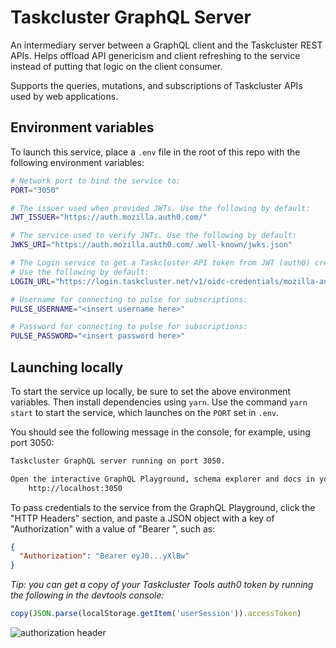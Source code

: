 # Taskcluster GraphQL Server

An intermediary server between a GraphQL client and the Taskcluster REST APIs.
Helps offload API genericism and client refreshing to the service instead of
putting that logic on the client consumer.

Supports the queries, mutations, and subscriptions of Taskcluster APIs used
by web applications.

## Environment variables

To launch this service, place a `.env` file in the root of this
repo with the following environment variables:

```sh
# Network port to bind the service to:
PORT="3050"

# The issuer used when provided JWTs. Use the following by default:
JWT_ISSUER="https://auth.mozilla.auth0.com/"

# The service used to verify JWTs. Use the following by default:
JWKS_URI="https://auth.mozilla.auth0.com/.well-known/jwks.json"

# The Login service to get a Taskcluster API token from JWT (auth0) credentials.
# Use the following by default:
LOGIN_URL="https://login.taskcluster.net/v1/oidc-credentials/mozilla-auth0"

# Username for connecting to pulse for subscriptions:
PULSE_USERNAME="<insert username here>"

# Password for connecting to pulse for subscriptions:
PULSE_PASSWORD="<insert password here>"
```

## Launching locally

To start the service up locally, be sure to set the above environment variables.
Then install dependencies using `yarn`. Use the command `yarn start` to start the
service, which launches on the `PORT` set in `.env`.

You should see the following message in the console, for example, using port 3050:

```bash
Taskcluster GraphQL server running on port 3050.

Open the interactive GraphQL Playground, schema explorer and docs in your browser at:
    http://localhost:3050
```

To pass credentials to the service from the GraphQL Playground, click the "HTTP Headers"
section, and paste a JSON object with a key of "Authorization" with a value of
"Bearer <auth0 access token>", such as:

```json
{
  "Authorization": "Bearer eyJ0...yXlBw"
}
```

_Tip: you can get a copy of your Taskcluster Tools auth0 token by running the following
in the devtools console:_

```js
copy(JSON.parse(localStorage.getItem('userSession')).accessToken)
```

![authorization header](https://cldup.com/XDpBc-qY5Q.png)
